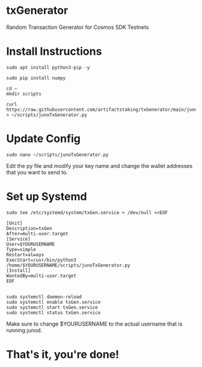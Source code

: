 # txGenerator
Random Transaction Generator for Cosmos SDK Testnets


# Install Instructions
```
sudo apt install python3-pip -y

sudo pip install numpy

cd ~
mkdir scripts

curl https://raw.githubusercontent.com/artifactstaking/txGenerator/main/junoTxGenerator.py > ~/scripts/junoTxGenerator.py
```

# Update Config
```
sudo nano ~/scripts/junoTxGenerator.py
```
Edit the py file and modify your key name and change the wallet addresses that you want to send to.

# Set up Systemd

```
sudo tee /etc/systemd/system/txGen.service > /dev/null <<EOF  

[Unit]
Description=txGen
After=multi-user.target
[Service]
User=$YOURUSERNAME
Type=simple
Restart=always
ExecStart=/usr/bin/python3 /home/$YOURUSERNAME/scripts/junoTxGenerator.py
[Install]
WantedBy=multi-user.target
EOF


sudo systemctl daemon-reload
sudo systemctl enable txGen.service
sudo systemctl start txGen.service
sudo systemctl status txGen.service
```
Make sure to change $YOURUSERNAME to the actual username that is running junod.

# That's it, you're done!